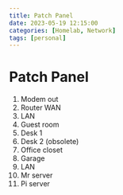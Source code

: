 ```yaml
---
title: Patch Panel
date: 2023-05-19 12:15:00
categories: [Homelab, Network]
tags: [personal]
---
```



# Patch Panel

1. Modem out
2. Router WAN
4. LAN
7. Guest room
8. Desk 1
9. Desk 2 (obsolete)
10. Office closet
11. Garage
12. LAN
22. Mr server
23. Pi server